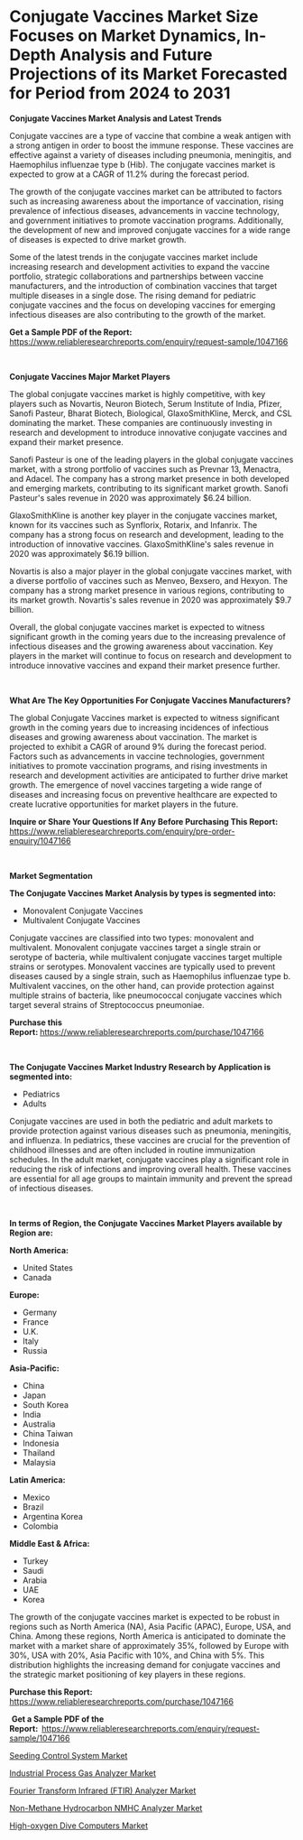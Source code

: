 <p><h1>Conjugate Vaccines Market Size Focuses on Market Dynamics, In-Depth Analysis and Future Projections of its Market Forecasted for Period from 2024 to 2031</h1></p><p><strong>Conjugate Vaccines Market Analysis and Latest Trends</strong></p>
<p><p>Conjugate vaccines are a type of vaccine that combine a weak antigen with a strong antigen in order to boost the immune response. These vaccines are effective against a variety of diseases including pneumonia, meningitis, and Haemophilus influenzae type b (Hib). The conjugate vaccines market is expected to grow at a CAGR of 11.2% during the forecast period.</p><p>The growth of the conjugate vaccines market can be attributed to factors such as increasing awareness about the importance of vaccination, rising prevalence of infectious diseases, advancements in vaccine technology, and government initiatives to promote vaccination programs. Additionally, the development of new and improved conjugate vaccines for a wide range of diseases is expected to drive market growth.</p><p>Some of the latest trends in the conjugate vaccines market include increasing research and development activities to expand the vaccine portfolio, strategic collaborations and partnerships between vaccine manufacturers, and the introduction of combination vaccines that target multiple diseases in a single dose. The rising demand for pediatric conjugate vaccines and the focus on developing vaccines for emerging infectious diseases are also contributing to the growth of the market.</p></p>
<p><strong>Get a Sample PDF of the Report:&nbsp;</strong> <a href="https://www.reliableresearchreports.com/enquiry/request-sample/1047166">https://www.reliableresearchreports.com/enquiry/request-sample/1047166</a></p>
<p>&nbsp;</p>
<p><strong>Conjugate Vaccines Major Market Players</strong></p>
<p><p>The global conjugate vaccines market is highly competitive, with key players such as Novartis, Neuron Biotech, Serum Institute of India, Pfizer, Sanofi Pasteur, Bharat Biotech, Biological, GlaxoSmithKline, Merck, and CSL dominating the market. These companies are continuously investing in research and development to introduce innovative conjugate vaccines and expand their market presence.</p><p>Sanofi Pasteur is one of the leading players in the global conjugate vaccines market, with a strong portfolio of vaccines such as Prevnar 13, Menactra, and Adacel. The company has a strong market presence in both developed and emerging markets, contributing to its significant market growth. Sanofi Pasteur's sales revenue in 2020 was approximately $6.24 billion.</p><p>GlaxoSmithKline is another key player in the conjugate vaccines market, known for its vaccines such as Synflorix, Rotarix, and Infanrix. The company has a strong focus on research and development, leading to the introduction of innovative vaccines. GlaxoSmithKline's sales revenue in 2020 was approximately $6.19 billion.</p><p>Novartis is also a major player in the global conjugate vaccines market, with a diverse portfolio of vaccines such as Menveo, Bexsero, and Hexyon. The company has a strong market presence in various regions, contributing to its market growth. Novartis's sales revenue in 2020 was approximately $9.7 billion.</p><p>Overall, the global conjugate vaccines market is expected to witness significant growth in the coming years due to the increasing prevalence of infectious diseases and the growing awareness about vaccination. Key players in the market will continue to focus on research and development to introduce innovative vaccines and expand their market presence further.</p></p>
<p>&nbsp;</p>
<p><strong>What Are The Key Opportunities For Conjugate Vaccines Manufacturers?</strong></p>
<p><p>The global Conjugate Vaccines market is expected to witness significant growth in the coming years due to increasing incidences of infectious diseases and growing awareness about vaccination. The market is projected to exhibit a CAGR of around 9% during the forecast period. Factors such as advancements in vaccine technologies, government initiatives to promote vaccination programs, and rising investments in research and development activities are anticipated to further drive market growth. The emergence of novel vaccines targeting a wide range of diseases and increasing focus on preventive healthcare are expected to create lucrative opportunities for market players in the future.</p></p>
<p><strong>Inquire or Share Your Questions If Any Before Purchasing This Report:</strong> <a href="https://www.reliableresearchreports.com/enquiry/pre-order-enquiry/1047166">https://www.reliableresearchreports.com/enquiry/pre-order-enquiry/1047166</a></p>
<p>&nbsp;</p>
<p><strong>Market Segmentation</strong></p>
<p><strong>The Conjugate Vaccines Market Analysis by types is segmented into:</strong></p>
<p><ul><li>Monovalent Conjugate Vaccines</li><li>Multivalent Conjugate Vaccines</li></ul></p>
<p><p>Conjugate vaccines are classified into two types: monovalent and multivalent. Monovalent conjugate vaccines target a single strain or serotype of bacteria, while multivalent conjugate vaccines target multiple strains or serotypes. Monovalent vaccines are typically used to prevent diseases caused by a single strain, such as Haemophilus influenzae type b. Multivalent vaccines, on the other hand, can provide protection against multiple strains of bacteria, like pneumococcal conjugate vaccines which target several strains of Streptococcus pneumoniae.</p></p>
<p><strong>Purchase this Report:&nbsp;</strong><a href="https://www.reliableresearchreports.com/purchase/1047166">https://www.reliableresearchreports.com/purchase/1047166</a></p>
<p>&nbsp;</p>
<p><strong>The Conjugate Vaccines Market Industry Research by Application is segmented into:</strong></p>
<p><ul><li>Pediatrics</li><li>Adults</li></ul></p>
<p><p>Conjugate vaccines are used in both the pediatric and adult markets to provide protection against various diseases such as pneumonia, meningitis, and influenza. In pediatrics, these vaccines are crucial for the prevention of childhood illnesses and are often included in routine immunization schedules. In the adult market, conjugate vaccines play a significant role in reducing the risk of infections and improving overall health. These vaccines are essential for all age groups to maintain immunity and prevent the spread of infectious diseases.</p></p>
<p>&nbsp;</p>
<p><strong>In terms of Region, the Conjugate Vaccines Market Players available by Region are:</strong></p>
<p>
    <p> <strong> North America: </strong>
        <ul>
            <li>United States</li>
            <li>Canada</li>
        </ul>
        </p> 
    <p> <strong> Europe: </strong>
        <ul>
            <li>Germany</li>
            <li>France</li>
            <li>U.K.</li>
            <li>Italy</li>
            <li>Russia</li>
        </ul>
        </p> 
    <p> <strong> Asia-Pacific: </strong>
        <ul>
            <li>China</li>
            <li>Japan</li>
            <li>South Korea</li>
            <li>India</li>
            <li>Australia</li>
            <li>China Taiwan</li>
            <li>Indonesia</li>
            <li>Thailand</li>
            <li>Malaysia</li>
        </ul>
        </p> 
    <p> <strong> Latin America: </strong>
        <ul>
            <li>Mexico</li>
            <li>Brazil</li>
            <li>Argentina Korea</li>
            <li>Colombia</li>
        </ul>
        </p> 
    <p> <strong> Middle East & Africa: </strong>
        <ul>
            <li>Turkey</li>
            <li>Saudi</li>
            <li>Arabia</li>
            <li>UAE</li>
            <li>Korea</li>
        </ul>
    </p>
    </p>
<p><p>The growth of the conjugate vaccines market is expected to be robust in regions such as North America (NA), Asia Pacific (APAC), Europe, USA, and China. Among these regions, North America is anticipated to dominate the market with a market share of approximately 35%, followed by Europe with 30%, USA with 20%, Asia Pacific with 10%, and China with 5%. This distribution highlights the increasing demand for conjugate vaccines and the strategic market positioning of key players in these regions.</p></p>
<p><strong>Purchase this Report: </strong><a href="https://www.reliableresearchreports.com/purchase/1047166">https://www.reliableresearchreports.com/purchase/1047166</a></p>
<p>&nbsp;<strong>Get a Sample PDF of the Report:&nbsp;&nbsp;</strong><a href="https://www.reliableresearchreports.com/enquiry/request-sample/1047166">https://www.reliableresearchreports.com/enquiry/request-sample/1047166</a></p>
<p><strong></strong></p>
<p><p><a href="https://medium.com/@jasonspinka/seeding-control-system-market-comprehensive-assessment-by-type-application-and-geography-ecf9287b6401">Seeding Control System Market</a></p><p><a href="https://medium.com/@jasonspinka/industrial-process-gas-analyzer-nbsp-market-focuses-on-market-share-size-and-projected-forecast-d7e6e805b6b1">Industrial Process Gas Analyzer Market</a></p><p><a href="https://medium.com/@jasonspinka/fourier-transform-infrared-ftir-analyzer-market-furnishes-information-on-market-share-market-8b72f56d183a">Fourier Transform Infrared (FTIR) Analyzer Market</a></p><p><a href="https://medium.com/@jasonspinka/non-methane-hydrocarbon-nmhc-analyzer-market-size-and-market-trends-complete-industry-overview-22eee3641b79">Non-Methane Hydrocarbon NMHC Analyzer Market</a></p><p><a href="https://medium.com/@jasonspinka/high-oxygen-dive-computers-nbsp-market-focuses-on-market-share-size-and-projected-forecast-till-ac3d8b1d95dd">High-oxygen Dive Computers Market</a></p></p>